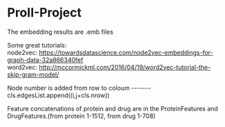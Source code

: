 # ProII-Project

The embedding results are .emb files

Some great tutorials:                      
node2vec: https://towardsdatascience.com/node2vec-embeddings-for-graph-data-32a866340fef            
word2vec: http://mccormickml.com/2016/04/19/word2vec-tutorial-the-skip-gram-model/

Node number is added from row to coloum ------- cls.edgesList.append((i,j+cls.nrow))

Feature concatenations of protein and drug are in the ProteinFeatures and DrugFeatures.(from protein 1-1512, from drug 1-708)
